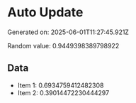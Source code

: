 # Auto Update

Generated on: 2025-06-01T11:27:45.921Z

Random value: 0.9449398389798922

## Data

- Item 1: 0.6934759412482308
- Item 2: 0.39014472230444297
